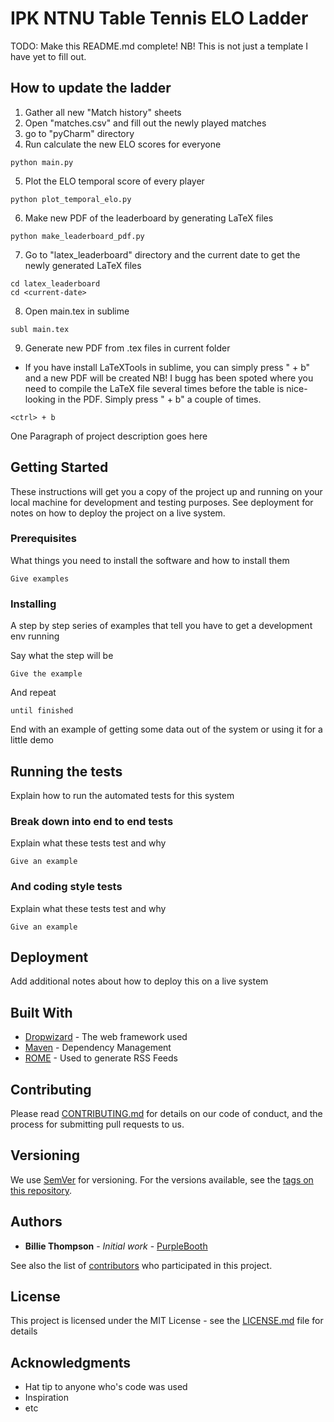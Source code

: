 # IPK NTNU Table Tennis ELO Ladder

TODO: Make this README.md complete!
NB! This is not just a template I have yet to fill out.

## How to update the ladder
1. Gather all new "Match history" sheets
2. Open "matches.csv" and fill out the newly played matches
3. go to "pyCharm" directory
4. Run calculate the new ELO scores for everyone
```
python main.py
```
5. Plot the ELO temporal score of every player
```
python plot_temporal_elo.py
```
6. Make new PDF of the leaderboard by generating LaTeX files
```
python make_leaderboard_pdf.py
```
7. Go to "latex_leaderboard" directory and the current date to get the newly generated LaTeX files
```
cd latex_leaderboard
cd <current-date>
```
8. Open main.tex in sublime
```
subl main.tex
```
9. Generate new PDF from .tex files in current folder
- If you have install LaTeXTools in sublime, you can simply press "<ctrl> + b" and a new PDF will be created
NB! I bugg has been spoted where you need to compile the LaTeX file several times before the table is nice-looking in the PDF. Simply press "<ctrl> + b" a couple of times.
```
<ctrl> + b
```









One Paragraph of project description goes here

## Getting Started

These instructions will get you a copy of the project up and running on your local machine for development and testing purposes. See deployment for notes on how to deploy the project on a live system.

### Prerequisites

What things you need to install the software and how to install them

```
Give examples
```

### Installing

A step by step series of examples that tell you have to get a development env running

Say what the step will be

```
Give the example
```

And repeat

```
until finished
```

End with an example of getting some data out of the system or using it for a little demo

## Running the tests

Explain how to run the automated tests for this system

### Break down into end to end tests

Explain what these tests test and why

```
Give an example
```

### And coding style tests

Explain what these tests test and why

```
Give an example
```

## Deployment

Add additional notes about how to deploy this on a live system

## Built With

* [Dropwizard](http://www.dropwizard.io/1.0.2/docs/) - The web framework used
* [Maven](https://maven.apache.org/) - Dependency Management
* [ROME](https://rometools.github.io/rome/) - Used to generate RSS Feeds

## Contributing

Please read [CONTRIBUTING.md](https://gist.github.com/PurpleBooth/b24679402957c63ec426) for details on our code of conduct, and the process for submitting pull requests to us.

## Versioning

We use [SemVer](http://semver.org/) for versioning. For the versions available, see the [tags on this repository](https://github.com/your/project/tags). 

## Authors

* **Billie Thompson** - *Initial work* - [PurpleBooth](https://github.com/PurpleBooth)

See also the list of [contributors](https://github.com/your/project/contributors) who participated in this project.

## License

This project is licensed under the MIT License - see the [LICENSE.md](LICENSE.md) file for details

## Acknowledgments

* Hat tip to anyone who's code was used
* Inspiration
* etc
